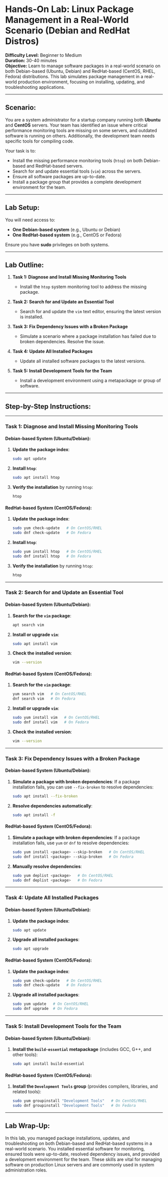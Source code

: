 
# Hands-On Lab: Linux Package Management in a Real-World Scenario (Debian and RedHat Distros)

**Difficulty Level:** Beginner to Medium  
**Duration:** 30-40 minutes  
**Objective:** Learn to manage software packages in a real-world scenario on both Debian-based (Ubuntu, Debian) and RedHat-based (CentOS, RHEL, Fedora) distributions. This lab simulates package management in a real-world production environment, focusing on installing, updating, and troubleshooting applications.

---

## Scenario:

You are a system administrator for a startup company running both **Ubuntu** and **CentOS** servers. Your team has identified an issue where critical performance monitoring tools are missing on some servers, and outdated software is running on others. Additionally, the development team needs specific tools for compiling code.

Your task is to:
- Install the missing performance monitoring tools (`htop`) on both Debian-based and RedHat-based servers.
- Search for and update essential tools (`vim`) across the servers.
- Ensure all software packages are up-to-date.
- Install a package group that provides a complete development environment for the team.

---

## Lab Setup:

You will need access to:
- **One Debian-based system** (e.g., Ubuntu or Debian)
- **One RedHat-based system** (e.g., CentOS or Fedora)

Ensure you have **sudo** privileges on both systems.

---

## Lab Outline:

1. **Task 1: Diagnose and Install Missing Monitoring Tools**
   - Install the `htop` system monitoring tool to address the missing package.
   
2. **Task 2: Search for and Update an Essential Tool**
   - Search for and update the `vim` text editor, ensuring the latest version is installed.
   
3. **Task 3: Fix Dependency Issues with a Broken Package**
   - Simulate a scenario where a package installation has failed due to broken dependencies. Resolve the issue.
   
4. **Task 4: Update All Installed Packages**
   - Update all installed software packages to the latest versions.
   
5. **Task 5: Install Development Tools for the Team**
   - Install a development environment using a metapackage or group of software.

---

## Step-by-Step Instructions:

---

### **Task 1: Diagnose and Install Missing Monitoring Tools**

#### Debian-based System (Ubuntu/Debian):

1. **Update the package index**:
   ```bash
   sudo apt update
   ```

2. **Install `htop`**:
   ```bash
   sudo apt install htop
   ```

3. **Verify the installation** by running `htop`:
   ```bash
   htop
   ```

#### RedHat-based System (CentOS/Fedora):

1. **Update the package index**:
   ```bash
   sudo yum check-update   # On CentOS/RHEL
   sudo dnf check-update   # On Fedora
   ```

2. **Install `htop`**:
   ```bash
   sudo yum install htop   # On CentOS/RHEL
   sudo dnf install htop   # On Fedora
   ```

3. **Verify the installation** by running `htop`:
   ```bash
   htop
   ```

---

### **Task 2: Search for and Update an Essential Tool**

#### Debian-based System (Ubuntu/Debian):

1. **Search for the `vim` package**:
   ```bash
   apt search vim
   ```

2. **Install or upgrade `vim`**:
   ```bash
   sudo apt install vim
   ```

3. **Check the installed version**:
   ```bash
   vim --version
   ```

#### RedHat-based System (CentOS/Fedora):

1. **Search for the `vim` package**:
   ```bash
   yum search vim   # On CentOS/RHEL
   dnf search vim   # On Fedora
   ```

2. **Install or upgrade `vim`**:
   ```bash
   sudo yum install vim   # On CentOS/RHEL
   sudo dnf install vim   # On Fedora
   ```

3. **Check the installed version**:
   ```bash
   vim --version
   ```

---

### **Task 3: Fix Dependency Issues with a Broken Package**

#### Debian-based System (Ubuntu/Debian):

1. **Simulate a package with broken dependencies**:
   If a package installation fails, you can use `--fix-broken` to resolve dependencies:
   ```bash
   sudo apt install --fix-broken
   ```

2. **Resolve dependencies automatically**:
   ```bash
   sudo apt install -f
   ```

#### RedHat-based System (CentOS/Fedora):

1. **Simulate a package with broken dependencies**:
   If a package installation fails, use `yum` or `dnf` to resolve dependencies:
   ```bash
   sudo yum install <package> --skip-broken   # On CentOS/RHEL
   sudo dnf install <package> --skip-broken   # On Fedora
   ```

2. **Manually resolve dependencies**:
   ```bash
   sudo yum deplist <package>   # On CentOS/RHEL
   sudo dnf deplist <package>   # On Fedora
   ```

---

### **Task 4: Update All Installed Packages**

#### Debian-based System (Ubuntu/Debian):

1. **Update the package index**:
   ```bash
   sudo apt update
   ```

2. **Upgrade all installed packages**:
   ```bash
   sudo apt upgrade
   ```

#### RedHat-based System (CentOS/Fedora):

1. **Update the package index**:
   ```bash
   sudo yum check-update   # On CentOS/RHEL
   sudo dnf check-update   # On Fedora
   ```

2. **Upgrade all installed packages**:
   ```bash
   sudo yum update   # On CentOS/RHEL
   sudo dnf upgrade  # On Fedora
   ```

---

### **Task 5: Install Development Tools for the Team**

#### Debian-based System (Ubuntu/Debian):

1. **Install the `build-essential` metapackage** (includes GCC, G++, and other tools):
   ```bash
   sudo apt install build-essential
   ```

#### RedHat-based System (CentOS/Fedora):

1. **Install the `Development Tools` group** (provides compilers, libraries, and related tools):
   ```bash
   sudo yum groupinstall "Development Tools"   # On CentOS/RHEL
   sudo dnf groupinstall "Development Tools"   # On Fedora
   ```

---

## Lab Wrap-Up:

In this lab, you managed package installations, updates, and troubleshooting on both Debian-based and RedHat-based systems in a real-world scenario. You installed essential software for monitoring, ensured tools were up-to-date, resolved dependency issues, and provided a development environment for the team. These skills are vital for managing software on production Linux servers and are commonly used in system administration roles.

